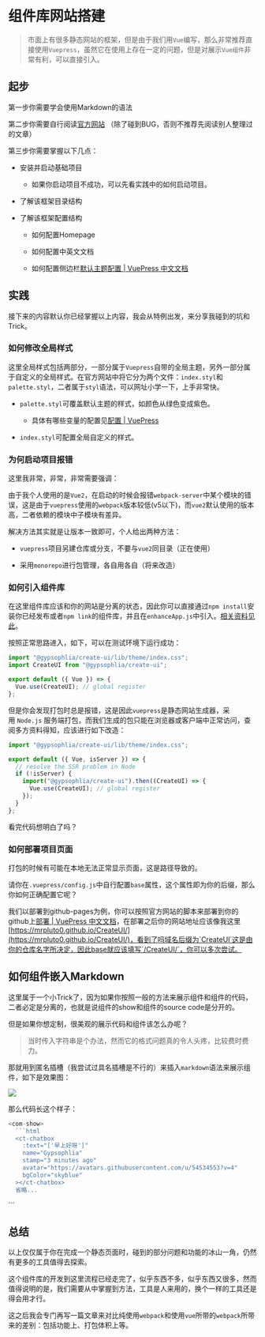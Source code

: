# 组件库网站搭建

>  市面上有很多静态网站的框架，但是由于我们用`Vue`编写，那么非常推荐直接使用`Vuepress`，虽然它在使用上存在一定的问题，但是对展示`Vue组件`非常有利，可以直接引入。

## 起步

第一步你需要学会使用Markdown的语法

第二步你需要自行阅读[官方网站](https://www.vuepress.cn/guide/) （除了碰到BUG，否则不推荐先阅读别人整理过的文章）

第三步你需要掌握以下几点：

- 安装并启动基础项目
  
  - 如果你启动项目不成功，可以先看实践中的如何启动项目。

- 了解该框架目录结构

- 了解该框架配置结构
  
  - 如何配置Homepage
  
  - 如何配置中英文文档
  
  - 如何配置侧边栏[默认主题配置 | VuePress 中文文档](https://www.vuepress.cn/theme/default-theme-config.html)

## 实践

接下来的内容默认你已经掌握以上内容，我会从特例出发，来分享我碰到的坑和Trick。

### 如何修改全局样式

这里全局样式包括两部分，一部分属于`Vuepress`自带的全局主题，另外一部分属于自定义的全局样式。在官方网站中将它分为两个文件：`index.styl`和`palette.styl`，二者属于`styl`语法，可以网址小学一下，上手非常快。

- `palette.styl`可覆盖默认主题的样式，如颜色从绿色变成紫色。
  
  - 具体有哪些变量的配置见[配置 | VuePress](https://www.vuepress.cn/zh/config/#styling)

- `index.styl`可配置全局自定义的样式。

### 为何启动项目报错

这里我非常，非常，非常需要强调：

由于我个人使用的是`Vue2`，在启动的时候会报错`webpack-server`中某个模块的错误，这是由于`vuepress`使用的`webpack`版本较低(v5以下)，而`vue2`默认使用的版本高，二者依赖的模块中子模块有差异。

解决方法其实就是让版本一致即可，个人给出两种方法：

- `vuepress`项目另建仓库或分支，不要与`vue2`同目录（正在使用）

- 采用`monorepo`进行包管理，各自用各自（将来改造）

### 如何引入组件库

在这里组件库应该和你的网站是分离的状态，因此你可以直接通过`npm install`安装你已经发布或者`npm link`的组件库，并且在`enhanceApp.js`中引入。[相关资料见此](https://www.vuepress.cn/zh/plugin/option-api.html#enhanceappfiles)。

按照正常思路进入，如下，可以在测试环境下运行成功：

```js
import "@gypsophlia/create-ui/lib/theme/index.css";
import CreateUI from "@gypsophlia/create-ui";

export default ({ Vue }) => {
  Vue.use(CreateUI); // global register
};
```

但是你会发现打包时总是报错，这是因此`vuepress`是静态网站生成器，采用 `Node.js` 服务端打包，而我们生成的包只能在浏览器或客户端中正常访问，查阅多方资料得知，应该进行如下改造：

```js
import "@gypsophlia/create-ui/lib/theme/index.css";

export default ({ Vue, isServer }) => {
  // resolve the SSR problem in Node
  if (!isServer) {
    import("@gypsophlia/create-ui").then((CreateUI) => {
      Vue.use(CreateUI); // global register
    });
  }
};
```

看完代码想明白了吗？

### 如何部署项目页面

打包的时候有可能在本地无法正常显示页面，这是路径导致的。

请你在`.vuepress/config.js`中自行配置`base`属性，这个属性即为你的后缀，那么你如何正确配置它呢？

我们以部署到github-pages为例，你可以按照官方网站的脚本来部署到你的github上[部署 | VuePress 中文文档](https://www.vuepress.cn/guide/deploy.html)，在部署之后你的网站地址应该像我这里[https://mrpluto0.github.io/CreateUI/](https://mrpluto0.github.io/CreateUI/)，看到了吗域名后缀为`CreateUI`这是由你的仓库名字所决定，因此base就应该填写`/CreateUI/`，你可以多次尝试。

## 如何组件嵌入Markdown

这里属于一个小Trick了，因为如果你按照一般的方法来展示组件和组件的代码，二者必定是分离的，也就是说组件的show和组件的source code是分开的。

但是如果你想定制，很美观的展示代码和组件该怎么办呢？

> 当时传入字符串是个办法，然而它的格式问题真的令人头疼，比较费时费力。

那就用到匿名插槽（我尝试过具名插槽是不行的）来插入`markdown`语法来展示组件，如下是效果图：

![](/Users/bytedance/Library/Application%20Support/marktext/images/2022-06-03-17-56-35-image.png)

那么代码长这个样子：

```js
<com-show>
  ```html
  <ct-chatbox
    :text="['早上好呀']"
    name="Gypsophlia"
    stamp="3 minutes ago"
    avatar="https://avatars.githubusercontent.com/u/54534553?v=4"
    bgColor="skyblue"
  ></ct-chatbox>
  省略...
  ```
  <template v-slot:show>  
    <ct-chatbox
      :text="['早上好呀']"
      name="Gypsophlia"
      stamp="3 minutes ago"
      avatar="https://avatars.githubusercontent.com/u/54534553?v=4"
      bgColor="skyblue"
    ></ct-chatbox>
    <!-- 省略 -->
  </template>
</com-show>
```

## 总结

以上仅仅属于你在完成一个静态页面时，碰到的部分问题和功能的冰山一角，仍然有更多的工具值得去探索。

这个组件库的开发到这里流程已经走完了，似乎东西不多，似乎东西又很多，然而值得说明的是，我们需要从中掌握到方法，工具是人来用的，换个一样的工具还是得会用才行。

这之后我会专门再写一篇文章来对比纯使用`webpack`和使用`vue`所带的`webpack`所带来的差别：包括功能上、打包体积上等。
